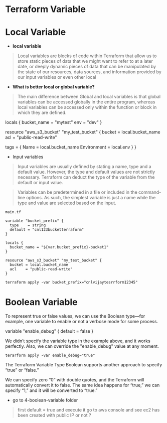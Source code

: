 # Terraform Variable

# Local Variable

- **local variable**

> Local variables are blocks of code within Terraform that allow us to store static pieces of data that we might want to refer to at a later date, or deeply dynamic pieces of data that can be manipulated by the state of our resources, data sources, and information provided by our input variables or even other local 

- **What is better local or global variable?**

> The main difference between Global and local variables is that global variables can be accessed globally in the entire program, whereas local variables can be accessed only within the function or block in which they are defined.

locals {
  bucket_name = "mytest"
  env         = "dev"
}


resource "aws_s3_bucket" "my_test_bucket" {
  bucket = local.bucket_name
  acl    = "public-read-write"
 
  tags = {
    Name        = local.bucket_name
    Environment = local.env
  }
}



- Input variables

> Input variables are usually defined by stating a name, type and a default value. However, the type and default values are not strictly necessary. Terraform can deduct the type of the variable from the default or input value.

> Variables can be predetermined in a file or included in the command-line options. As such, the simplest variable is just a name while the type and value are selected based on the input.

```
main.tf 

variable "bucket_prefix" {
  type    = string
  default = "cnl123bucketterraform"
}

locals {
  bucket_name = "${var.bucket_prefix}-bucket1"
}

resource "aws_s3_bucket" "my_test_bucket" {
  bucket = local.bucket_name
  acl    = "public-read-write"
}
```

```
terraform apply -var bucket_prefix="cnlvijaytesrrform12345"
```



# Boolean Variable

To represent true or false values, we can use the Boolean type—for example, one variable to enable or not a verbose mode for some process.

variable "enable_debug" {
  default = false
}

We didn’t specify the variable type in the example above, and it works perfectly. Also, we can override the "enable_debug" value at any moment.

```
terarform apply -var enable_debug="true"
```

The Terraform Variable Type Boolean supports another approach to specify “true” or “false.”

We can specify zero “0” with double quotes, and the Terraform will automatically convert it to false. The same idea happens for “true,” we can specify “1,” and it will be converted to “true.”


- go to 4-boolean-variable folder

> first default = true and execute it
> go to aws console and see ec2 has been created with public IP or not ?



